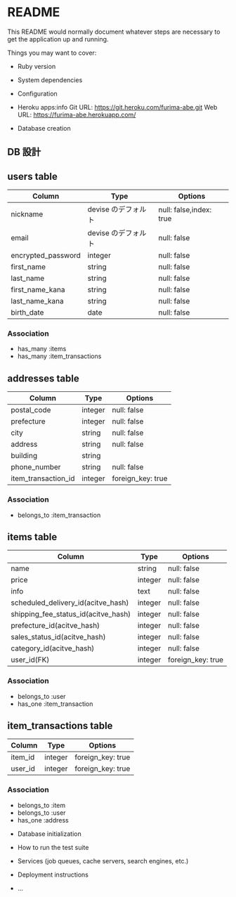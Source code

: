 # README

This README would normally document whatever steps are necessary to get the
application up and running.

Things you may want to cover:

* Ruby version

* System dependencies

* Configuration

* Heroku apps:info
Git URL:        https://git.heroku.com/furima-abe.git
Web URL:        https://furima-abe.herokuapp.com/

* Database creation
## DB 設計

## users table

| Column             | Type                | Options                 |
|--------------------|---------------------|-------------------------|
| nickname           | devise のデフォルト   | null: false,index: true |
| email              | devise のデフォルト   | null: false             |
| encrypted_password | integer             | null: false             |
| first_name         | string              | null: false             |
| last_name          | string              | null: false             |
| first_name_kana    | string              | null: false             |
| last_name_kana     | string              | null: false             |
| birth_date         | date                | null: false             |

### Association

- has_many :items
- has_many :item_transactions

## addresses table

| Column               | Type    | Options           |
|----------------------|---------|-------------------|
| postal_code          | integer | null: false       |
| prefecture           | integer | null: false       |
| city                 | string  | null: false       |
| address              | string  | null: false       |
| building             | string  |                   |
| phone_number         | string  | null: false       |
| item_transaction_id  | integer | foreign_key: true |

### Association

- belongs_to :item_transaction

## items table

| Column                              | Type       | Options           |
|-------------------------------------|------------|-------------------|
| name                                | string     | null: false       |
| price                               | integer    | null: false       |
| info                                | text       | null: false       |
| scheduled_delivery_id(acitve_hash)  | integer    | null: false       |
| shipping_fee_status_id(acitve_hash) | integer    | null: false       |
| prefecture_id(acitve_hash)          | integer    | null: false       |
| sales_status_id(acitve_hash)        | integer    | null: false       |
| category_id(acitve_hash)            | integer    | null: false       |
| user_id(FK)                         | integer    | foreign_key: true |

### Association

- belongs_to :user
- has_one :item_transaction

## item_transactions table

| Column      | Type    | Options           |
|-------------|---------|-------------------|
| item_id     | integer | foreign_key: true |
| user_id     | integer | foreign_key: true |

### Association

- belongs_to :item
- belongs_to :user
- has_one :address


* Database initialization

* How to run the test suite

* Services (job queues, cache servers, search engines, etc.)

* Deployment instructions

* ...
